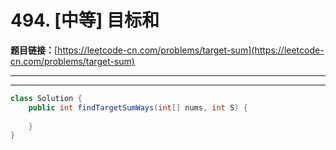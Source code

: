 # 494. [中等] 目标和

**题目链接：**[https://leetcode-cn.com/problems/target-sum](https://leetcode-cn.com/problems/target-sum)

---

<Cards card="leetcode_494_target-sum"></Cards>

---

```java
class Solution {
    public int findTargetSumWays(int[] nums, int S) {
        
    }
}
```